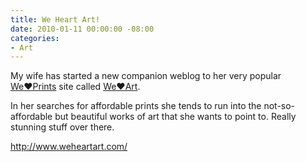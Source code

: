 ```yaml
---
title: We Heart Art!
date: 2010-01-11 00:00:00 -08:00
categories:
- Art
---
```


<p>My wife has started a new companion weblog to her very popular <a href="http://www.weheartprints.com/">We♥Prints</a> site called <a href="http://www.weheartart.com/">We♥Art</a>.</p>

<p>In her searches for affordable prints she tends to run into the not-so-affordable but beautiful works of art that she wants to point to. Really stunning stuff over there.</p>

<p><a href="http://www.weheartart.com/">http://www.weheartart.com/</a></p>
